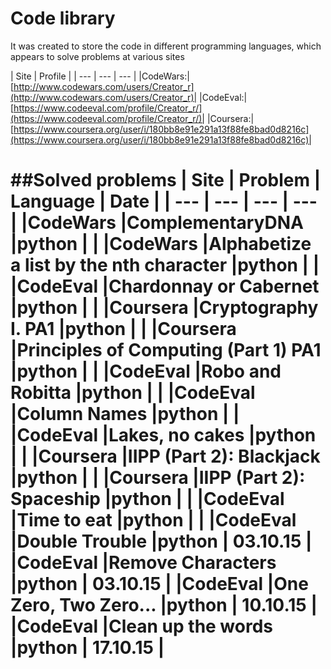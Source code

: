 # Code library

It was created to store the code in different programming languages, which appears to solve problems at various sites

| Site | Profile |
| --- | --- | --- |
|CodeWars:|[http://www.codewars.com/users/Creator_r](http://www.codewars.com/users/Creator_r)|
|CodeEval:|[https://www.codeeval.com/profile/Creator_r/](https://www.codeeval.com/profile/Creator_r/)|
|Coursera:|[https://www.coursera.org/user/i/180bb8e91e291a13f88fe8bad0d8216c](https://www.coursera.org/user/i/180bb8e91e291a13f88fe8bad0d8216c)|
  
  
##Solved problems
| Site | Problem | Language | Date |
| --- | --- | --- | --- |
|CodeWars       |ComplementaryDNA                                            |python  | |
|CodeWars       |Alphabetize a list by the nth character                     |python  | |
|CodeEval       |Chardonnay or Cabernet                                      |python  | |
|Coursera       |Cryptography I. PA1                                         |python  | |
|Coursera       |Principles of Computing (Part 1) PA1                        |python  | |
|CodeEval		|Robo and Robitta											 |python  | |
|CodeEval		|Column Names												 |python  | |
|CodeEval		|Lakes, no cakes											 |python  | |
|Coursera       |IIPP (Part 2): Blackjack                                    |python  | |
|Coursera       |IIPP (Part 2): Spaceship                                    |python  | |
|CodeEval		|Time to eat    											 |python  | |
|CodeEval		|Double Trouble    											 |python  | 03.10.15 |
|CodeEval		|Remove Characters 											 |python  | 03.10.15 |
|CodeEval		|One Zero, Two Zero...										 |python  | 10.10.15 |
|CodeEval		|Clean up the words 										 |python  | 17.10.15 |
===